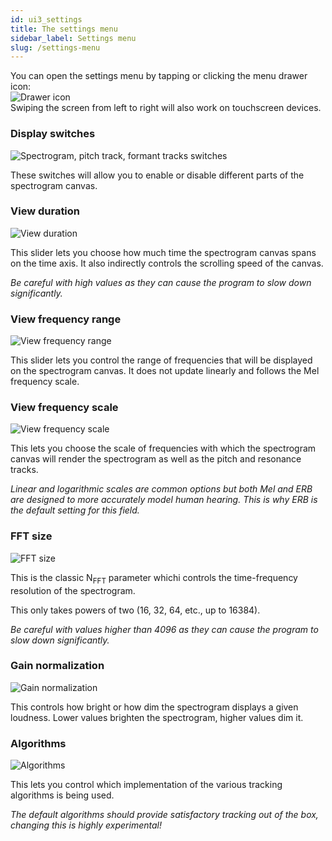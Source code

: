 ```yaml
---
id: ui3_settings
title: The settings menu
sidebar_label: Settings menu
slug: /settings-menu
---
```


You can open the settings menu by tapping or clicking the menu drawer icon:  
![Drawer icon](/img/ui3.1.png)  
Swiping the screen from left to right will also work on touchscreen devices.

### Display switches

![Spectrogram, pitch track, formant tracks switches](/img/ui3.2.png)

These switches will allow you to enable or disable different parts of the spectrogram canvas.

### View duration

![View duration](/img/ui3.3.png)

This slider lets you choose how much time the spectrogram canvas spans on the time axis.
It also indirectly controls the scrolling speed of the canvas.

*Be careful with high values as they can cause the program to slow down significantly.*

### View frequency range

![View frequency range](/img/ui3.4.png)

This slider lets you control the range of frequencies that will be displayed
on the spectrogram canvas. It does not update linearly and follows the Mel frequency scale.

### View frequency scale

![View frequency scale](/img/ui3.5.png)

This lets you choose the scale of frequencies with which the spectrogram canvas will
render the spectrogram as well as the pitch and resonance tracks.

*Linear and logarithmic scales are common options but both Mel and ERB are designed to more accurately model human hearing. This is why ERB is the default setting for this field.*

### FFT size

![FFT size](/img/ui3.6.png)

This is the classic N<sub>FFT</sub> parameter whichi controls the time-frequency resolution of the spectrogram.

This only takes powers of two (16, 32, 64, etc., up to 16384).

*Be careful with values higher than 4096 as they can cause the program to slow down significantly.*

### Gain normalization

![Gain normalization](/img/ui3.7.png)

This controls how bright or how dim the spectrogram displays a given loudness. Lower values brighten the spectrogram, higher values dim it.

### Algorithms

![Algorithms](/img/ui3.8.png)

This lets you control which implementation of the various tracking algorithms is being used. 

*The default algorithms should provide satisfactory tracking out of the box, changing this is highly experimental!*
